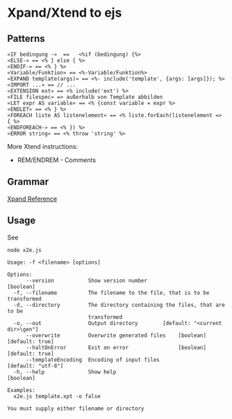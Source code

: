 # Xpand/Xtend to ejs

## Patterns

```
«IF bedingung -»  ==   <%if (bedingung) {%>
«ELSE-» == <% } else { %>
«ENDIF-» == <% } %>
«Variable/Funktion» == <%-Variable/Funktion%>
«EXPAND template(args)» == <%- include('template', {args: [args]}); %>
«IMPORT ...» == // ...
«EXTENSION ext» == <% include('ext') %>
«FILE filespec» => außerhalb von Template abbilden
«LET expr AS variable» == <% {const variable = expr %>
«ENDLET» == <% } %>
«FOREACH liste AS listenelement» == <% liste.forEach(listenelement => { %>
«ENDFOREACH-» == <% }) %>
«ERROR string» == <% throw 'string' %>
```
More Xtend instructions:

- REM/ENDREM - Comments

## Grammar

[Xpand Reference](https://git.eclipse.org/c/m2t/org.eclipse.xpand.git/plain/doc/org.eclipse.xpand.doc/manual/xpand_reference.pdf)

## Usage


See 

```
node x2e.js
```

```
Usage: -f <filename> [options]

Options:
      --version           Show version number                          [boolean]
  -f, --filename          The filename to the file, that is to be transformed
  -d, --directory         The directory containing the files, that are to be
                          transformed
  -o, --out               Output directory        [default: "<current dir>\gen"]
      --overwrite         Overwrite generated files    [boolean] [default: true]
      --haltOnError       Exit on error                [boolean] [default: true]
      --templateEncoding  Encoding of input files             [default: "utf-8"]
  -h, --help              Show help                                    [boolean]

Examples:
  x2e.js template.xpt -o false

You must supply either filename or directory
```

